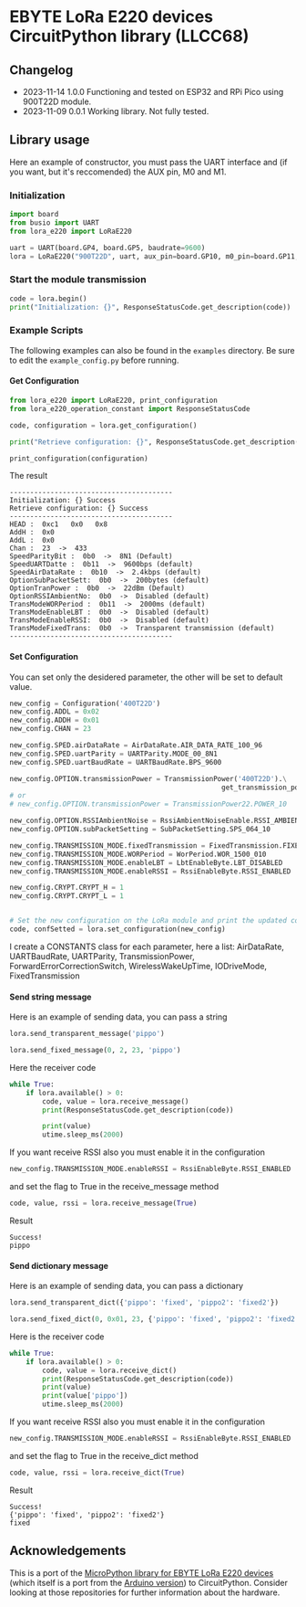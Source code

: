 # EBYTE LoRa E220 devices CircuitPython library (LLCC68)

## Changelog

- 2023-11-14 1.0.0 Functioning and tested on ESP32 and RPi Pico using 900T22D module.
- 2023-11-09 0.0.1 Working library. Not fully tested.

<!-- ### Installation
To install the library execute the following command:

```bash
pip install ebyte-lora-e220
``` -->

## Library usage

Here an example of constructor, you must pass the UART interface and (if you want, but it's reccomended)
the AUX pin, M0 and M1.

### Initialization

```python
import board
from busio import UART
from lora_e220 import LoRaE220

uart = UART(board.GP4, board.GP5, baudrate=9600)
lora = LoRaE220("900T22D", uart, aux_pin=board.GP10, m0_pin=board.GP11, m1_pin=board.GP12)
```

### Start the module transmission

```python
code = lora.begin()
print("Initialization: {}", ResponseStatusCode.get_description(code))
```

### Example Scripts

The following examples can also be found in the `examples` directory.
Be sure to edit the `example_config.py` before running.

#### Get Configuration

```python
from lora_e220 import LoRaE220, print_configuration
from lora_e220_operation_constant import ResponseStatusCode

code, configuration = lora.get_configuration()

print("Retrieve configuration: {}", ResponseStatusCode.get_description(code))

print_configuration(configuration)
```

The result

```
----------------------------------------
Initialization: {} Success
Retrieve configuration: {} Success
----------------------------------------
HEAD :  0xc1   0x0   0x8
AddH :  0x0
AddL :  0x0
Chan :  23  ->  433
SpeedParityBit :  0b0  ->  8N1 (Default)
SpeedUARTDatte :  0b11  ->  9600bps (default)
SpeedAirDataRate :  0b10  ->  2.4kbps (default)
OptionSubPacketSett:  0b0  ->  200bytes (default)
OptionTranPower :  0b0  ->  22dBm (Default)
OptionRSSIAmbientNo:  0b0  ->  Disabled (default)
TransModeWORPeriod :  0b11  ->  2000ms (default)
TransModeEnableLBT :  0b0  ->  Disabled (default)
TransModeEnableRSSI:  0b0  ->  Disabled (default)
TransModeFixedTrans:  0b0  ->  Transparent transmission (default)
----------------------------------------
```

#### Set Configuration

You can set only the desidered parameter, the other will be set to default value.

```python
new_config = Configuration('400T22D')
new_config.ADDL = 0x02
new_config.ADDH = 0x01
new_config.CHAN = 23

new_config.SPED.airDataRate = AirDataRate.AIR_DATA_RATE_100_96
new_config.SPED.uartParity = UARTParity.MODE_00_8N1
new_config.SPED.uartBaudRate = UARTBaudRate.BPS_9600

new_config.OPTION.transmissionPower = TransmissionPower('400T22D').\
                                                    get_transmission_power().POWER_10
# or
# new_config.OPTION.transmissionPower = TransmissionPower22.POWER_10

new_config.OPTION.RSSIAmbientNoise = RssiAmbientNoiseEnable.RSSI_AMBIENT_NOISE_ENABLED
new_config.OPTION.subPacketSetting = SubPacketSetting.SPS_064_10

new_config.TRANSMISSION_MODE.fixedTransmission = FixedTransmission.FIXED_TRANSMISSION
new_config.TRANSMISSION_MODE.WORPeriod = WorPeriod.WOR_1500_010
new_config.TRANSMISSION_MODE.enableLBT = LbtEnableByte.LBT_DISABLED
new_config.TRANSMISSION_MODE.enableRSSI = RssiEnableByte.RSSI_ENABLED

new_config.CRYPT.CRYPT_H = 1
new_config.CRYPT.CRYPT_L = 1


# Set the new configuration on the LoRa module and print the updated configuration to the console
code, confSetted = lora.set_configuration(new_config)
```

I create a CONSTANTS class for each parameter, here a list:
AirDataRate, UARTBaudRate, UARTParity, TransmissionPower, ForwardErrorCorrectionSwitch, WirelessWakeUpTime, IODriveMode, FixedTransmission

#### Send string message

Here is an example of sending data, you can pass a string

```python
lora.send_transparent_message('pippo')
```

```python
lora.send_fixed_message(0, 2, 23, 'pippo')
```

Here the receiver code

```python
while True:
    if lora.available() > 0:
        code, value = lora.receive_message()
        print(ResponseStatusCode.get_description(code))

        print(value)
        utime.sleep_ms(2000)
```

If you want receive RSSI also you must enable it in the configuration

```python
new_config.TRANSMISSION_MODE.enableRSSI = RssiEnableByte.RSSI_ENABLED
```

and set the flag to True in the receive_message method

```python
code, value, rssi = lora.receive_message(True)
```

Result

```
Success!
pippo
```

#### Send dictionary message

Here is an example of sending data, you can pass a dictionary

```python
lora.send_transparent_dict({'pippo': 'fixed', 'pippo2': 'fixed2'})
```

```python
lora.send_fixed_dict(0, 0x01, 23, {'pippo': 'fixed', 'pippo2': 'fixed2'})
```

Here is the receiver code

```python
while True:
    if lora.available() > 0:
        code, value = lora.receive_dict()
        print(ResponseStatusCode.get_description(code))
        print(value)
        print(value['pippo'])
        utime.sleep_ms(2000)
```

If you want receive RSSI also you must enable it in the configuration

```python
new_config.TRANSMISSION_MODE.enableRSSI = RssiEnableByte.RSSI_ENABLED
```

and set the flag to True in the receive_dict method

```python
code, value, rssi = lora.receive_dict(True)
```

Result

```
Success!
{'pippo': 'fixed', 'pippo2': 'fixed2'}
fixed
```

## Acknowledgements

This is a port of the [MicroPython library for EBYTE LoRa E220 devices](https://github.com/xreef/EByte_LoRa_E220_micropython_library) (which itself is a port from the [Arduino version](https://github.com/xreef/EByte_LoRa_E220_Series_Library)) to CircuitPython.
Consider looking at those repositories for further information about the hardware.

